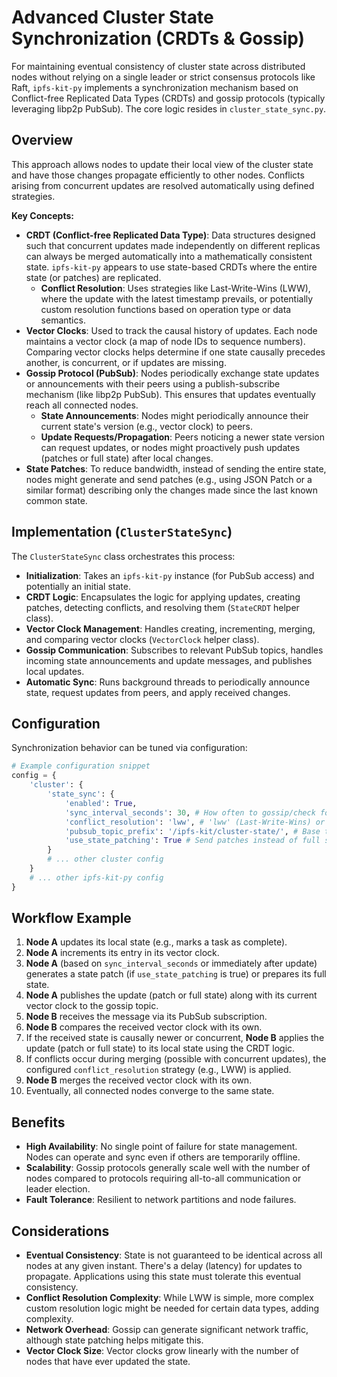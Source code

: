 # Advanced Cluster State Synchronization (CRDTs & Gossip)

For maintaining eventual consistency of cluster state across distributed nodes without relying on a single leader or strict consensus protocols like Raft, `ipfs-kit-py` implements a synchronization mechanism based on Conflict-free Replicated Data Types (CRDTs) and gossip protocols (typically leveraging libp2p PubSub). The core logic resides in `cluster_state_sync.py`.

## Overview

This approach allows nodes to update their local view of the cluster state and have those changes propagate efficiently to other nodes. Conflicts arising from concurrent updates are resolved automatically using defined strategies.

**Key Concepts:**

*   **CRDT (Conflict-free Replicated Data Type)**: Data structures designed such that concurrent updates made independently on different replicas can always be merged automatically into a mathematically consistent state. `ipfs-kit-py` appears to use state-based CRDTs where the entire state (or patches) are replicated.
    *   **Conflict Resolution**: Uses strategies like Last-Write-Wins (LWW), where the update with the latest timestamp prevails, or potentially custom resolution functions based on operation type or data semantics.
*   **Vector Clocks**: Used to track the causal history of updates. Each node maintains a vector clock (a map of node IDs to sequence numbers). Comparing vector clocks helps determine if one state causally precedes another, is concurrent, or if updates are missing.
*   **Gossip Protocol (PubSub)**: Nodes periodically exchange state updates or announcements with their peers using a publish-subscribe mechanism (like libp2p PubSub). This ensures that updates eventually reach all connected nodes.
    *   **State Announcements**: Nodes might periodically announce their current state's version (e.g., vector clock) to peers.
    *   **Update Requests/Propagation**: Peers noticing a newer state version can request updates, or nodes might proactively push updates (patches or full state) after local changes.
*   **State Patches**: To reduce bandwidth, instead of sending the entire state, nodes might generate and send patches (e.g., using JSON Patch or a similar format) describing only the changes made since the last known common state.

## Implementation (`ClusterStateSync`)

The `ClusterStateSync` class orchestrates this process:

*   **Initialization**: Takes an `ipfs-kit-py` instance (for PubSub access) and potentially an initial state.
*   **CRDT Logic**: Encapsulates the logic for applying updates, creating patches, detecting conflicts, and resolving them (`StateCRDT` helper class).
*   **Vector Clock Management**: Handles creating, incrementing, merging, and comparing vector clocks (`VectorClock` helper class).
*   **Gossip Communication**: Subscribes to relevant PubSub topics, handles incoming state announcements and update messages, and publishes local updates.
*   **Automatic Sync**: Runs background threads to periodically announce state, request updates from peers, and apply received changes.

## Configuration

Synchronization behavior can be tuned via configuration:

```python
# Example configuration snippet
config = {
    'cluster': {
        'state_sync': {
            'enabled': True,
            'sync_interval_seconds': 30, # How often to gossip/check for updates
            'conflict_resolution': 'lww', # 'lww' (Last-Write-Wins) or potentially 'custom'
            'pubsub_topic_prefix': '/ipfs-kit/cluster-state/', # Base topic for gossip
            'use_state_patching': True # Send patches instead of full state
        }
        # ... other cluster config
    }
    # ... other ipfs-kit-py config
}
```

## Workflow Example

1.  **Node A** updates its local state (e.g., marks a task as complete).
2.  **Node A** increments its entry in its vector clock.
3.  **Node A** (based on `sync_interval_seconds` or immediately after update) generates a state patch (if `use_state_patching` is true) or prepares its full state.
4.  **Node A** publishes the update (patch or full state) along with its current vector clock to the gossip topic.
5.  **Node B** receives the message via its PubSub subscription.
6.  **Node B** compares the received vector clock with its own.
7.  If the received state is causally newer or concurrent, **Node B** applies the update (patch or full state) to its local state using the CRDT logic.
8.  If conflicts occur during merging (possible with concurrent updates), the configured `conflict_resolution` strategy (e.g., LWW) is applied.
9.  **Node B** merges the received vector clock with its own.
10. Eventually, all connected nodes converge to the same state.

## Benefits

*   **High Availability**: No single point of failure for state management. Nodes can operate and sync even if others are temporarily offline.
*   **Scalability**: Gossip protocols generally scale well with the number of nodes compared to protocols requiring all-to-all communication or leader election.
*   **Fault Tolerance**: Resilient to network partitions and node failures.

## Considerations

*   **Eventual Consistency**: State is not guaranteed to be identical across all nodes at any given instant. There's a delay (latency) for updates to propagate. Applications using this state must tolerate this eventual consistency.
*   **Conflict Resolution Complexity**: While LWW is simple, more complex custom resolution logic might be needed for certain data types, adding complexity.
*   **Network Overhead**: Gossip can generate significant network traffic, although state patching helps mitigate this.
*   **Vector Clock Size**: Vector clocks grow linearly with the number of nodes that have ever updated the state.
